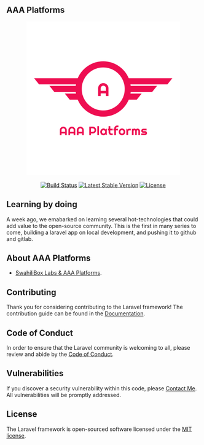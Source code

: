 ## AAA Platforms

<p align="center"><img src="/logo_transparent.png" width="400"></p>

<p align="center">
<a href="https://travis-ci.org/laravel/framework"><img src="https://travis-ci.org/laravel/framework.svg" alt="Build Status"></a>
<a href="https://packagist.org/packages/laravel/framework"><img src="https://poser.pugx.org/laravel/framework/v/stable.svg" alt="Latest Stable Version"></a>
<a href="https://packagist.org/packages/laravel/framework"><img src="https://poser.pugx.org/laravel/framework/license.svg" alt="License"></a>
</p>

## Learning by doing
A week ago, we emabarked on learning several hot-technologies that could add value to the open-source community. This is the first in many series to come, building a laravel app on local development, and pushing it to github and gitlab.

## About AAA Platforms


- [SwahiliBox Labs & AAA Platforms](https://swahilibox.co.ke).


## Contributing

Thank you for considering contributing to the Laravel framework! The contribution guide can be found in the [Documentation](#).

## Code of Conduct

In order to ensure that the Laravel community is welcoming to all, please review and abide by the [Code of Conduct](#).

## Vulnerabilities

If you discover a security vulnerability within this code, please [Contact Me](https://abaeakiligithub.io). All vulnerabilities will be promptly addressed.

## License

The Laravel framework is open-sourced software licensed under the [MIT license](https://opensource.org/licenses/MIT).
